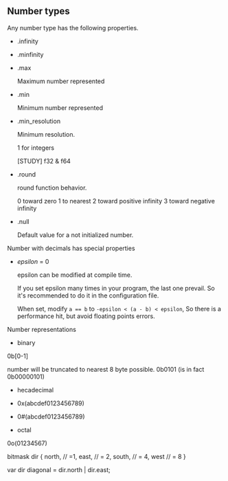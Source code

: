 ## Number types

Any number type has the following properties.

* .infinity

* .minfinity

* .max

  Maximum number represented

* .min

  Minimum number represented

* .min_resolution

  Minimum resolution.

  1 for integers

  [STUDY] f32 & f64

* .round

  round function behavior.

  0 toward zero
  1 to nearest
  2 toward positive infinity
  3 toward negative infinity

* .null

  Default value for a not initialized number.


Number with decimals has special properties

* *epsilon* = 0

  epsilon can be modified at compile time.

  If you set epsilon many times in your program, the last one prevail. So it's recommended to do it in the configuration file.

  When set, modify `a == b` to `-epsilon < (a - b) < epsilon`, So there is a performance hit, but avoid floating points errors.


Number representations

* binary

 0b[0-1]

 number will be truncated to nearest 8 byte possible. 0b0101 (is in fact 0b00000101)

* hecadecimal

 * 0x(abcdef0123456789)
 * 0#(abcdef0123456789)

* octal

 0o(01234567)


bitmask dir {
  north, // =1,
  east,  // = 2,
  south, // = 4,
  west   // = 8
}

var dir diagonal = dir.north | dir.east;

